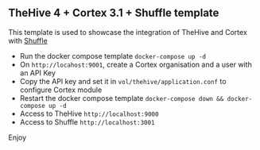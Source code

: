 ## TheHive 4 + Cortex 3.1 + Shuffle template

This template is used to showcase the integration of TheHive and Cortex with [Shuffle](https://github.com/frikky/shuffle)

- Run the docker compose template `docker-compose up -d`
- On `http://locahost:9001`, create a Cortex organisation and a user with an API Key
- Copy the API key and set it in `vol/thehive/application.conf` to configure Cortex module
- Restart the docker compose template `docker-compose down && docker-compose up -d`
- Access to TheHive `http://localhost:9000`
- Access to Shuffle `http://localhost:3001`

Enjoy
